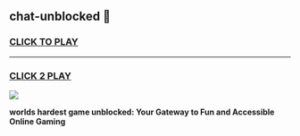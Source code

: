 
## chat-unblocked 👋
<h3>
<a href="https://premium.freeplayer.one?title=chat-unblocked&ref=14F">CLICK TO PLAY</a></h3>
<hr>

<h3>
<a href="https://premium.freeplayer.one?title=chat-unblocked&ref=14F">CLICK 2 PLAY</a>
  
</h3>

<a href="https://premium.freeplayer.one?title=chat-unblocked&ref=12F/"><img src="https://clearcache.store/games.png"></a>


**worlds hardest game unblocked: Your Gateway to Fun and Accessible Online Gaming**
